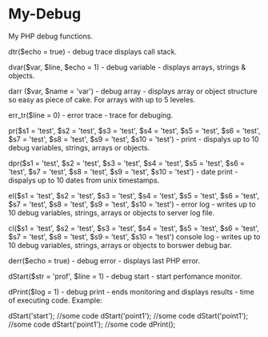 # My-Debug
My PHP debug functions.

dtr($echo = true) - debug trace displays call stack.

dvar($var, $line, $echo = 1) - debug variable - displays arrays, strings & objects.

darr ($var, $name = 'var') - debug array - displays array or object structure so easy as piece of cake. For arrays with up to 5 leveles.

err_tr($line = 0) - error trace - trace for debuging.

pr($s1 = 'test', $s2 = 'test', $s3 = 'test', $s4 = 'test', $s5 = 'test', $s6 = 'test', $s7 = 'test', $s8 = 'test', $s9 = 'test', $s10 = 'test') - print - dispalys up to 10 debug variables, strings, arrays or objects.

dpr($s1 = 'test', $s2 = 'test', $s3 = 'test', $s4 = 'test', $s5 = 'test', $s6 = 'test', $s7 = 'test', $s8 = 'test', $s9 = 'test', $s10 = 'test') - date print - dispalys up to 10 dates from unix timestamps.

el($s1 = 'test', $s2 = 'test', $s3 = 'test', $s4 = 'test', $s5 = 'test', $s6 = 'test', $s7 = 'test', $s8 = 'test', $s9 = 'test', $s10 = 'test') - error log - writes up to 10 debug variables, strings, arrays or objects to server log file.

cl($s1 = 'test', $s2 = 'test', $s3 = 'test', $s4 = 'test', $s5 = 'test', $s6 = 'test', $s7 = 'test', $s8 = 'test', $s9 = 'test', $s10 = 'test') console log - writes up to 10 debug variables, strings, arrays or objects to borswer debug bar.

derr($echo = true) - debug error - displays last PHP error.

dStart($str = 'prof', $line = 1) - debug start - start perfomance monitor.

dPrint($log = 1) - debug print - ends monitoring and displays results - time of executing code.
Example:

dStart('start');
//some code
dStart('point1');
//some code
dStart('point1');
//some code
dStart('point1');
//some code
dPrint();


